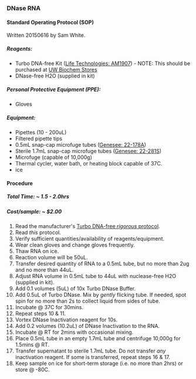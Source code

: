 ### <a name="dnase"></a>DNase RNA
#### Standard Operating Protocol (SOP)
Written 20150616 by Sam White.


##### Reagents:
- Turbo DNA-free Kit ([Life Technologies: AM1907](http://www.lifetechnologies.com/order/catalog/product/AM1907?ICID=search-am1907)) - NOTE: This should be purchased at [UW Biochem Stores](http://128.95.12.98:88/stores/dataSearch.asp?to=search&cat=0)
- DNase-free H2O (supplied in kit)

##### Personal Protective Equipment (PPE):
- Gloves

##### Equipment:
- Pipettes (10 - 200uL)
- Filtered pipette tips
- 0.5mL snap-cap microfuge tubes ([Genesee: 22-178A](https://geneseesci.com/shop-online/product-details/923/?product=22-178A))
- Sterile 1.7mL snap-cap microfuge tubes ([Genesee: 22-281S](https://geneseesci.com/shop-online/product-details/?product=22-281S))
- Microfuge (capable of 10,000g)
- Thermal cycler, water bath, or heating block capable of 37C.
- ice

#### Procedure
##### Total Time: ~ 1.5 - 2.0hrs
##### Cost/sample: ~ $2.00
1. Read the manufacturer's [Turbo DNA-free <em>rigorous</em> protocol](https://github.com/sr320/LabDocs/blob/master/protocols/Commercial_Protocols/Ambion_Turbo_DNA_Free.pdf).
2. Read <em>this</em> protocol.
3. Verify sufficient quantities/availability of reagents/equipment.
4. Wear clean gloves and change gloves frequently.
5. Thaw RNA on ice.
6. Reaction volume will be 50uL.
7. Transfer desired quantity of RNA to a 0.5mL tube, but no more than 2ug and no more than 44uL.
8. Adjust RNA volume in 0.5mL tube to 44uL with nuclease-free H2O (supplied in kit).
9. Add 0.1 volumes (5uL) of 10x Turbo DNase Buffer.
10. Add 0.5uL of Turbo DNase. Mix by <em>gently</em> flicking tube. If needed, spot spin for no more than 2s to collect liquid from sides of tube.
11. Incubate @ 37C for 30mins.
12. Repeat steps 10 & 11.
13. Vortex DNase Inactivation reagent for 10s.
14. Add 0.2 volumes (10.2uL) of DNase Inactivation to the RNA.
15. Incubate @ RT for 2mins with occasional mixing.
16. Place 0.5mL tube in an empty 1.7mL tube and centrifuge 10,000g for 1.5mins @ RT.
17. Transfer supernatant to sterile 1.7mL tube. Do not transfer <em>any</em> inactivation reagent. If some is transferred, repeat steps 16 & 17.
18. Keep sample on ice for short-term storage (i.e. no more than 2hrs) or store @ -80C.
